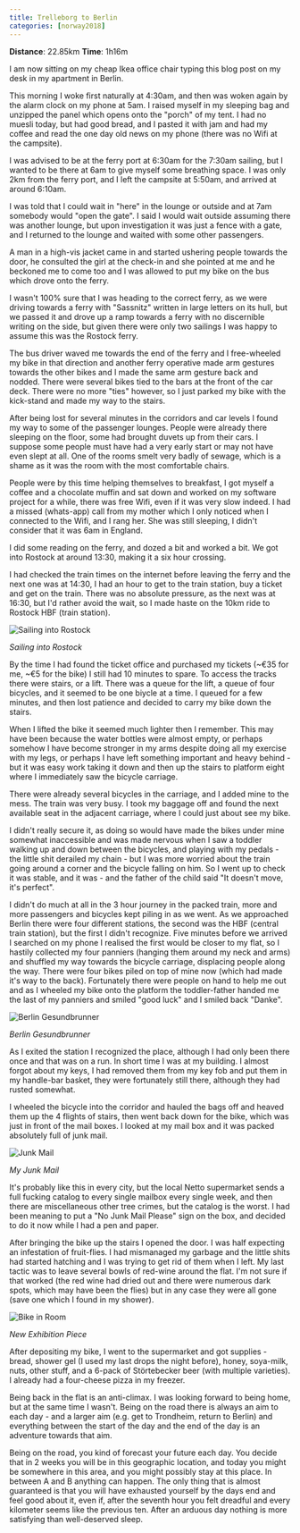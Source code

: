 ```yaml
---
title: Trelleborg to Berlin
categories: [norway2018]
---
```


**Distance**: 22.85km
**Time**: 1h16m

I am now sitting on my cheap Ikea office chair typing this blog post on my
desk in my apartment in Berlin.

This morning I woke first naturally at 4:30am, and then was woken again by the alarm clock
on my phone at 5am. I raised myself in my sleeping bag and unzipped the panel
which opens onto the "porch" of my tent. I had no muesli today, but had good
bread, and I pasted it with jam and had my coffee and read the one day old news
on my phone (there was no Wifi at the campsite).

I was advised to be at the ferry port at 6:30am for the 7:30am sailing, but I
wanted to be there at 6am to give myself some breathing space. I was only 2km
from the ferry port, and I left the campsite at 5:50am, and arrived at around
6:10am.

I was told that I could wait in "here" in the lounge or outside and at 7am
somebody would "open the gate". I said I would wait outside assuming there was
another lounge, but upon investigation it was just a fence with a gate, and I
returned to the lounge and waited with some other passengers.

A man in a high-vis jacket came in and started ushering people towards the
door, he consulted the girl at the check-in and she pointed at me and he
beckoned me to come too and I was allowed to put my bike on the bus which
drove onto the ferry.

I wasn't 100% sure that I was heading to the correct ferry, as we were driving
towards a ferry with "Sassnitz" written in large letters on its hull, but we
passed it and drove up a ramp towards a ferry with no discernible writing on
the side, but given there were only two sailings I was happy to assume this
was the Rostock ferry.

The bus driver waved me towards the end of the ferry and I free-wheeled my
bike in that direction and another ferry operative made arm gestures towards
the other bikes and I made the same arm gesture back and nodded. There were
several bikes tied to the bars at the front of the car deck. There were no
more "ties" however, so I just parked my bike with the kick-stand and made my
way to the stairs.

After being lost for several minutes in the corridors and car levels I found
my way to some of the passenger lounges. People were already there sleeping on
the floor, some had brought duvets up from their cars. I suppose some people
must have had a very early start or may not have even slept at all. One of the
rooms smelt very badly of sewage, which is a shame as it was the room with the
most comfortable chairs.

People were by this time helping themselves to breakfast, I got myself a
coffee and a chocolate muffin and sat down and worked on my software project
for a while, there was free Wifi, even if it was very slow indeed. I had a
missed (whats-app) call from my mother which I only noticed when I connected
to the Wifi, and I rang her. She was still sleeping, I didn't consider that it
was 6am in England.

I did some reading on the ferry, and dozed a bit and worked a bit. We got into
Rostock at around 13:30, making it a six hour crossing.

I had checked the train times on the internet before leaving the ferry and the
next one was at 14:30, I had an hour to get to the train station, buy a ticket
and get on the train. There was no absolute pressure, as the next was at
16:30, but I'd rather avoid the wait, so I made haste on the 10km ride to
Rostock HBF (train station).

![Sailing into Rostock](/images/norway/2018-07-20/IMG_20180720_132119.jpg)

*Sailing into Rostock*

By the time I had found the ticket office and purchased my tickets (~€35 for
me, ~€5 for the bike) I still had 10 minutes to spare. To access the tracks
there were stairs, or a lift. There was a queue for the lift, a queue of four
bicycles, and it seemed to be one biycle at a time. I queued for a few
minutes, and then lost patience and decided to carry my bike down the stairs.

When I lifted the bike it seemed much lighter then I remember. This may have
been because the water bottles were almost empty, or perhaps somehow I have
become stronger in my arms despite doing all my exercise with my legs, or
perhaps I have left something important and heavy behind - but it was easy
work taking it down and then up the stairs to platform eight where I immediately
saw the bicycle carriage.

There were already several bicycles in the carriage, and I added mine to the
mess. The train was very busy. I took my baggage off and found the next
available seat in the adjacent carriage, where I could just about see my
bike.

I didn't really secure it, as doing so would have made the bikes under mine
somewhat inaccessible and was made nervous when I saw a toddler walking up and
down between the bicycles, and playing with my pedals - the little shit
derailed my chain - but I was more worried about the train going around a
corner and the bicycle falling on him. So I went up to check it was stable,
and it was - and the father of the child said "It doesn't move, it's perfect".

I didn't do much at all in the 3 hour journey in the packed train, more and
more passengers and bicycles kept piling in as we went. As we approached
Berlin there were four different stations, the second was the HBF (central train
station), but the first I didn't recognize. Five minutes before we arrived I
searched on my phone I realised the first would be closer to my flat, so I
hastily collected my four panniers (hanging them around my neck and arms) and
shuffled my way towards the bicycle carriage, displacing people along the way.
There were four bikes piled on top of mine now (which had made it's way to the
back). Fortunately there were people on hand to help me out and as I wheeled
my bike onto the platform the toddler-father handed me the last of my panniers
and smiled "good luck" and I smiled back "Danke".

![Berlin Gesundbrunner](/images/norway/2018-07-20/IMG_20180720_171742.jpg)

*Berlin Gesundbrunner*

As I exited the station I recognized the place, although I had only been there
once and that was on a run. In short time I was at my building. I almost
forgot about my keys, I had removed them from my key fob and put them in my
handle-bar basket, they were fortunately still there, although they had rusted
somewhat.

I wheeled the bicycle into the corridor and hauled the bags off and heaved
them up the 4 flights of stairs, then went back down for the bike, which was
just in front of the mail boxes. I looked at my mail box and it was packed
absolutely full of junk mail.

![Junk Mail](/images/norway/2018-07-20/IMG_20180720_174009.jpg)

*My Junk Mail*

It's probably like this in every city, but the local Netto supermarket sends a
full fucking catalog to every single mailbox every single week, and then there
are miscellaneous other tree crimes, but the catalog is the worst. I had been
meaning to put a "No Junk Mail Please" sign on the box, and decided to do it
now while I had a pen and paper.

After bringing the bike up the stairs I opened the door. I was half expecting
an infestation of fruit-flies. I had mismanaged my garbage and the little
shits had started hatching and I was trying to get rid of them when I left. My
last tactic was to leave several bowls of red-wine around the flat. I'm not
sure if that worked (the red wine had dried out and there were numerous dark
spots, which may have been the flies) but in any case they were all gone (save
one which I found in my shower).

![Bike in Room](/images/norway/2018-07-20/IMG_20180720_175126.jpg)

*New Exhibition Piece*

After depositing my bike, I went to the supermarket and got supplies - bread,
shower gel (I used my last drops the night before), honey, soya-milk, nuts,
other stuff, and a 6-pack of Störtebecker beer (with multiple varieties). I
already had a four-cheese pizza in my freezer.

Being back in the flat is an anti-climax. I was looking forward to being home,
but at the same time I wasn't. Being on the road there is always an aim to
each day - and a larger aim (e.g. get to Trondheim, return to Berlin) and
everything between the start of the day and the end of the day is an adventure
towards that aim.

Being on the road, you kind of forecast your future each day. You decide
that in 2 weeks you will be in this geographic location, and today you might
be somewhere in this area, and you might possibly stay at this place. In
between A and B anything can happen. The only thing that is almost guaranteed
is that you will have exhausted yourself by the days end and feel good about
it, even if, after the seventh hour you felt dreadful and every kilometer
seems like the previous ten. After an arduous day nothing is more satisfying
than well-deserved sleep.
